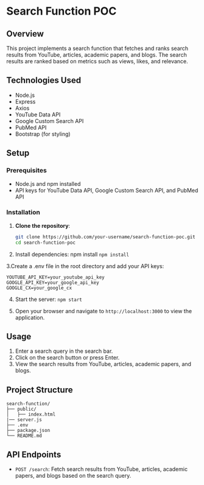 # Search Function POC

## Overview
This project implements a search function that fetches and ranks search results from YouTube, articles, academic papers, and blogs. The search results are ranked based on metrics such as views, likes, and relevance.

## Technologies Used
- Node.js
- Express
- Axios
- YouTube Data API
- Google Custom Search API
- PubMed API
- Bootstrap (for styling)

## Setup

### Prerequisites
- Node.js and npm installed
- API keys for YouTube Data API, Google Custom Search API, and PubMed API

### Installation

1. **Clone the repository**:
   ```bash
   git clone https://github.com/your-username/search-function-poc.git
   cd search-function-poc

2. Install dependencies:
npm install
```npm install```

3.Create a .env file in the root directory and add your API keys:

```
YOUTUBE_API_KEY=your_youtube_api_key
GOOGLE_API_KEY=your_google_api_key
GOOGLE_CX=your_google_cx
```

4. Start the server:
```npm start```

5. Open your browser and navigate to `http://localhost:3000` to view the application.


## Usage

1. Enter a search query in the search bar.
2. Click on the search button or press Enter.
3. View the search results from YouTube, articles, academic papers, and blogs.

## Project Structure

```
search-function/
├── public/
│   ├── index.html
|── server.js
├── .env
├── package.json
└── README.md

```


## API Endpoints

- `POST /search`: Fetch search results from YouTube, articles, academic papers, and blogs based on the search query.


